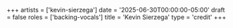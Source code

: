 +++
artists = ['kevin-sierzega']
date = '2025-06-30T00:00:00-05:00'
draft = false
roles = ['backing-vocals']
title = 'Kevin Sierzega'
type = 'credit'
+++
